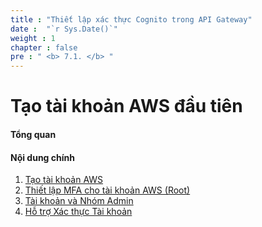 ```yaml
---
title : "Thiết lập xác thực Cognito trong API Gateway"
date :  "`r Sys.Date()`" 
weight : 1
chapter : false
pre : " <b> 7.1. </b> "
---
```


# Tạo tài khoản AWS đầu tiên

#### Tổng quan

#### Nội dung chính

1. [Tạo tài khoản AWS](1-create-new-aws-account/)
2. [Thiết lập MFA cho tài khoản AWS (Root)](2-mfa-setup-for-aws-user-(root)/)
3. [Tài khoản và Nhóm Admin](3-create-admin-user-and-group/)
4. [Hỗ trợ Xác thực Tài khoản](4-verify-new-account/)